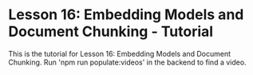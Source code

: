 # Lesson 16: Embedding Models and Document Chunking - Tutorial

This is the tutorial for Lesson 16: Embedding Models and Document Chunking. Run 'npm run populate:videos' in the backend to find a video.